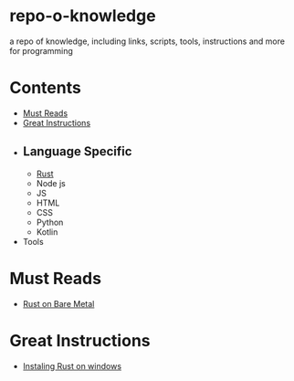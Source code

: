 # repo-o-knowledge
a repo of knowledge, including links, scripts, tools, instructions and more for programming 

# Contents
- [Must Reads](#must-reads)
- [Great Instructions](#great-instructions)
- ## Language Specific
  - [Rust](https://github.com/imagineeeinc/repo-o-knowledge/tree/main/rust#readme)
  - Node js
  - JS
  - HTML
  - CSS
  - Python
  - Kotlin
- Tools

# Must Reads
- [Rust on Bare Metal](https://github.com/imagineeeinc/repo-o-knowledge/tree/main/rust#rust-on-bare-metal)

# Great Instructions
- [Instaling Rust on windows](https://github.com/imagineeeinc/repo-o-knowledge/tree/main/rust#instalation-on-windows)
